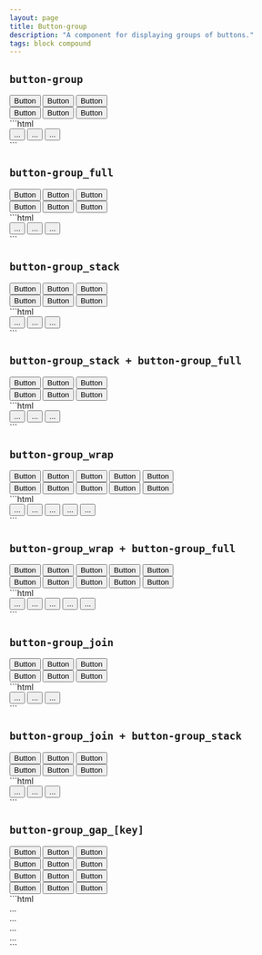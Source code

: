 ```yaml
---
layout: page
title: Button-group
description: "A component for displaying groups of buttons."
tags: block compound
---
```


## `button-group`

<div class="demo grid grid_md">
  <div class="grid__item">
  <div class="demo__render spacing">
    <div class="demo__group">
      <div class="button-group">
        <button class="button button_color_primary">Button</button>
        <button class="button button_color_primary">Button</button>
        <button class="button button_color_primary">Button</button>
      </div>
    </div>
    <div class="demo__group">
      <div class="button-group">
        <button class="button button_outline">Button</button>
        <button class="button button_outline">Button</button>
        <button class="button button_outline">Button</button>
      </div>
    </div>
  </div>
  </div>
  <div class="grid__item size_6">
  <div class="demo__code" markdown="1">
```html
<div class="button-group">
  <button class="button button_color_primary">...</button>
  <button class="button button_color_primary">...</button>
  <button class="button button_color_primary">...</button>
</div>
```
  </div>
  </div>
</div>

## `button-group_full`

<div class="demo grid grid_md">
  <div class="grid__item">
  <div class="demo__render spacing">
    <div class="demo__group">
      <div class="button-group button-group_full">
        <button class="button button_color_primary">Button</button>
        <button class="button button_color_primary">Button</button>
        <button class="button button_color_primary">Button</button>
      </div>
    </div>
    <div class="demo__group">
      <div class="button-group button-group_full">
        <button class="button button_outline">Button</button>
        <button class="button button_outline">Button</button>
        <button class="button button_outline">Button</button>
      </div>
    </div>
  </div>
  </div>
  <div class="grid__item size_6">
  <div class="demo__code" markdown="1">
```html
<div class="button-group button-group_full">
  <button class="button button_color_primary">...</button>
  <button class="button button_color_primary">...</button>
  <button class="button button_color_primary">...</button>
</div>
```
  </div>
  </div>
</div>

## `button-group_stack`

<div class="demo grid grid_md">
  <div class="grid__item">
  <div class="demo__render">
    <div class="level">
      <div class="button-group button-group_stack">
        <button class="button button_color_primary">Button</button>
        <button class="button button_color_primary">Button</button>
        <button class="button button_color_primary">Button</button>
      </div>
      <div class="button-group button-group_stack">
        <button class="button button_outline">Button</button>
        <button class="button button_outline">Button</button>
        <button class="button button_outline">Button</button>
      </div>
    </div>
  </div>
  </div>
  <div class="grid__item size_6">
  <div class="demo__code" markdown="1">
```html
<div class="button-group button-group_stack">
  <button class="button button_color_primary">...</button>
  <button class="button button_color_primary">...</button>
  <button class="button button_color_primary">...</button>
</div>
```
  </div>
  </div>
</div>

## `button-group_stack + button-group_full`

<div class="demo grid grid_md">
  <div class="grid__item">
  <div class="demo__render spacing">
    <div class="demo__group">
      <div class="button-group button-group_stack button-group_full">
        <button class="button button_color_primary">Button</button>
        <button class="button button_color_primary">Button</button>
        <button class="button button_color_primary">Button</button>
      </div>
    </div>
    <div class="demo__group">
      <div class="button-group button-group_stack button-group_full">
        <button class="button button_outline">Button</button>
        <button class="button button_outline">Button</button>
        <button class="button button_outline">Button</button>
      </div>
    </div>
  </div>
  </div>
  <div class="grid__item size_6">
  <div class="demo__code" markdown="1">
```html
<div class="button-group button-group_stack button-group_full">
  <button class="button button_color_primary">...</button>
  <button class="button button_color_primary">...</button>
  <button class="button button_color_primary">...</button>
</div>
```
  </div>
  </div>
</div>

## `button-group_wrap`

<div class="demo grid grid_md">
  <div class="grid__item">
  <div class="demo__render spacing">
    <div class="demo__group">
      <div class="button-group button-group_wrap">
        <button class="button button_color_primary">Button</button>
        <button class="button button_color_primary">Button</button>
        <button class="button button_color_primary">Button</button>
        <button class="button button_color_primary">Button</button>
        <button class="button button_color_primary">Button</button>
      </div>
    </div>
    <div class="demo__group">
      <div class="button-group button-group_wrap">
        <button class="button button_outline">Button</button>
        <button class="button button_outline">Button</button>
        <button class="button button_outline">Button</button>
        <button class="button button_outline">Button</button>
        <button class="button button_outline">Button</button>
      </div>
    </div>
  </div>
  </div>
  <div class="grid__item size_6">
  <div class="demo__code" markdown="1">
```html
<div class="button-group button-group_wrap">
  <button class="button button_color_primary">...</button>
  <button class="button button_color_primary">...</button>
  <button class="button button_color_primary">...</button>
  <button class="button button_color_primary">...</button>
  <button class="button button_color_primary">...</button>
</div>
```
  </div>
  </div>
</div>

## `button-group_wrap + button-group_full`

<div class="demo grid grid_md">
  <div class="grid__item">
  <div class="demo__render spacing">
    <div class="demo__group">
      <div class="button-group button-group_wrap button-group_full">
        <button class="button button_color_primary">Button</button>
        <button class="button button_color_primary">Button</button>
        <button class="button button_color_primary">Button</button>
        <button class="button button_color_primary">Button</button>
        <button class="button button_color_primary">Button</button>
      </div>
    </div>
    <div class="demo__group">
      <div class="button-group button-group_wrap button-group_full">
        <button class="button button_outline">Button</button>
        <button class="button button_outline">Button</button>
        <button class="button button_outline">Button</button>
        <button class="button button_outline">Button</button>
        <button class="button button_outline">Button</button>
      </div>
    </div>
  </div>
  </div>
  <div class="grid__item size_6">
  <div class="demo__code" markdown="1">
```html
<div class="button-group button-group_wrap button-group_full">
  <button class="button button_color_primary">...</button>
  <button class="button button_color_primary">...</button>
  <button class="button button_color_primary">...</button>
  <button class="button button_color_primary">...</button>
  <button class="button button_color_primary">...</button>
</div>
```
  </div>
  </div>
</div>

## `button-group_join`

<div class="demo grid grid_md">
  <div class="grid__item">
  <div class="demo__render spacing">
    <div class="demo__group">
      <div class="button-group button-group_join">
        <button class="button button_color_primary">Button</button>
        <button class="button button_color_primary">Button</button>
        <button class="button button_color_primary">Button</button>
      </div>
    </div>
    <div class="demo__group">
      <div class="button-group button-group_join">
        <button class="button button_outline">Button</button>
        <button class="button button_outline">Button</button>
        <button class="button button_outline">Button</button>
      </div>
    </div>
  </div>
  </div>
  <div class="grid__item size_6">
  <div class="demo__code" markdown="1">
```html
<div class="button-group button-group_join">
  <button class="button button_color_primary">...</button>
  <button class="button button_color_primary">...</button>
  <button class="button button_color_primary">...</button>
</div>
```
  </div>
  </div>
</div>

## `button-group_join + button-group_stack`

<div class="demo grid grid_md">
  <div class="grid__item">
  <div class="demo__render spacing">
    <div class="level">
      <div class="button-group button-group_join button-group_stack">
        <button class="button button_color_primary">Button</button>
        <button class="button button_color_primary">Button</button>
        <button class="button button_color_primary">Button</button>
      </div>
      <div class="button-group button-group_join button-group_stack">
        <button class="button button_outline">Button</button>
        <button class="button button_outline">Button</button>
        <button class="button button_outline">Button</button>
      </div>
    </div>
  </div>
  </div>
  <div class="grid__item size_6">
  <div class="demo__code" markdown="1">
```html
<div class="button-group button-group_join button-group_stack">
  <button class="button button_color_primary">...</button>
  <button class="button button_color_primary">...</button>
  <button class="button button_color_primary">...</button>
</div>
```
  </div>
  </div>
</div>

## `button-group_gap_[key]`

<div class="demo grid grid_md">
  <div class="grid__item">
  <div class="demo__render spacing">
    <div class="demo__group">
      <div class="button-group button-group_gap_xs">
        <button class="button button_color_primary">Button</button>
        <button class="button button_color_primary">Button</button>
        <button class="button button_color_primary">Button</button>
      </div>
    </div>
    <div class="demo__group">
      <div class="button-group button-group_gap_sm">
        <button class="button button_outline">Button</button>
        <button class="button button_outline">Button</button>
        <button class="button button_outline">Button</button>
      </div>
    </div>
    <div class="demo__group">
      <div class="button-group button-group_gap_md">
        <button class="button button_outline">Button</button>
        <button class="button button_outline">Button</button>
        <button class="button button_outline">Button</button>
      </div>
    </div>
    <div class="demo__group">
      <div class="button-group button-group_gap_lg">
        <button class="button button_outline">Button</button>
        <button class="button button_outline">Button</button>
        <button class="button button_outline">Button</button>
      </div>
    </div>
  </div>
  </div>
  <div class="grid__item size_6">
  <div class="demo__code" markdown="1">
```html
<div class="button-group button-group_gap_xs">...</div>
<div class="button-group button-group_gap_sm">...</div>
<div class="button-group button-group_gap_md">...</div>
<div class="button-group button-group_gap_lg">...</div>
```
  </div>
  </div>
</div>
